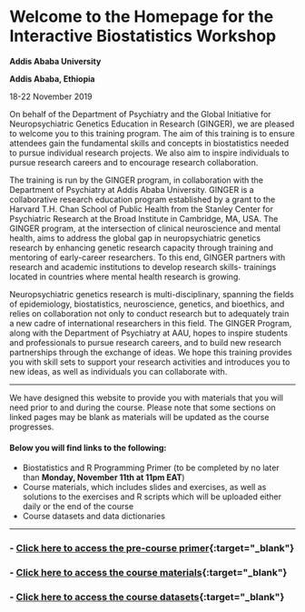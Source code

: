# Welcome to the Homepage for the Interactive Biostatistics Workshop


**Addis Ababa University**

**Addis Ababa, Ethiopia**

18-22 November 2019


On behalf of the Department of Psychiatry and the Global Initiative for Neuropsychiatric Genetics Education in Research (GINGER), we are pleased to welcome you to this training program. The aim of this training is to ensure attendees gain the fundamental skills and concepts in biostatistics needed to pursue individual research projects. We also aim to inspire individuals to pursue research careers and to encourage research collaboration. 


The training is run by the GINGER program, in collaboration with the Department of Psychiatry at Addis Ababa University. GINGER is a collaborative research education program established by a grant to the Harvard T.H. Chan School of Public Health from the Stanley Center for Psychiatric Research at the Broad Institute in Cambridge, MA, USA. The GINGER program, at the intersection of clinical neuroscience and mental health, aims to address the global gap in neuropsychiatric genetics research by enhancing genetic research capacity through training and mentoring of early-career researchers. To this end, GINGER partners with research and academic institutions to develop research skills- trainings located in countries where mental health research is growing. 


Neuropsychiatric genetics research is multi-disciplinary, spanning the fields of epidemiology, biostatistics, neuroscience, genetics, and bioethics, and relies on collaboration not only to conduct research but to adequately train a new cadre of international researchers in this field. The GINGER Program, along with the Department of Psychiatry at AAU, hopes to inspire students and professionals to pursue research careers, and to build new research partnerships through the exchange of ideas. We hope this training provides you with skill sets to support your research activities and introduces you to new ideas, as well as individuals you can collaborate with.

----------------------------------------------------------------------------------------------------------------------------


We have designed this website to provide you with materials that you will need prior to and during the course. Please note that some sections on linked pages may be blank as materials will be updated as the course progresses. 


#### Below you will find links to the following:

- Biostatistics and R Programming Primer (to be completed by no later than **Monday, November 11th at 11pm EAT**)
- Course materials, which includes slides and exercises, as well as solutions to the exercises and R scripts which will be uploaded either daily or the end of the course
- Course datasets and data dictionaries


----------------------------------------------------------------------------------------------------------------------------


### - [Click here to access the pre-course primer](https://ginger-hsph.github.io/AAU-Training-2019/primer){:target="_blank"}

### - [Click here to access the course materials](https://ginger-hsph.github.io/AAU-Training-2019/coursematerials){:target="_blank"}

### - [Click here to access the course datasets](https://ginger-hsph.github.io/AAU-Training-2019/datasets){:target="_blank"}

